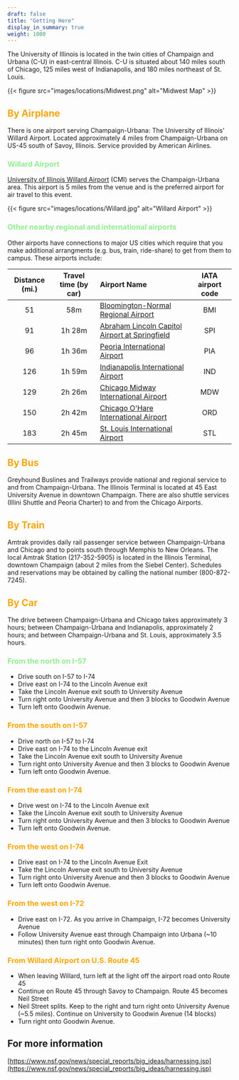 ```yaml
---
draft: false
title: "Getting Here"
display_in_summary: true
weight: 1000
---
```


The University of Illinois is located in the twin cities of Champaign and Urbana (C-U) in east-central Illinois. C-U is situated about 140 miles south of Chicago, 125 miles west of Indianapolis, and 180 miles northeast of St. Louis.

{{< figure src="images/locations/Midwest.png" alt="Midwest Map" >}}

## <span style="color:Orange">By Airplane</span>

There is one airport serving Champaign-Urbana: The University of Illinois' Willard Airport. Located approximately 4 miles from Champaign-Urbana on US-45 south of Savoy, Illinois. Service provided by American Airlines.

### <span style="color:LightGreen">Willard Airport</span>

[University of Illinois Willard Airport](https://iflycu.com) (CMI) serves the Champaign-Urbana area. This airport is 5 miles from the venue and is the preferred airport for air travel to this event.

{{< figure src="images/locations/Willard.jpg" alt="Willard Airport" >}}

### <span style="color:LightGreen">Other nearby regional and international airports</span>

Other airports have connections to major US cities which require that you make additional arrangments (e.g. bus, train, ride-share) to get from them to campus. These airports include:

| Distance (mi.)| Travel time (by car) | Airport Name                                                                                      | IATA airport code |
| :------------:| :------------------: | :------------------------------------------------------------------------------------------------ | :---------------: |
| 51            | 58m                  | [Bloomington-Normal Regional Airport](https://cira.com)                                           | BMI               |
| 91            | 1h 28m               | [Abraham Lincoln Capitol Airport at Springfield](https://www.flyspi.com)                          | SPI               |
| 96            | 1h 36m               | [Peoria International Airport](https://www.flypia.com)                                            | PIA               |
| 126           | 1h 59m               | [Indianapolis International Airport](https://www.ind.com)                                         | IND               |
| 129           | 2h 26m               | [Chicago Midway International Airport](https://www.flychicago.com/midway/home/pages/default.aspx) | MDW               |
| 150           | 2h 42m               | [Chicago O'Hare International Airport](https://www.flychicago.com/ohare/home/pages/default.aspx)  | ORD               |
| 183           | 2h 45m               | [St. Louis International Airport](https://www.flystl.com)                                         | STL               |

## <span style="color:Orange">By Bus</span>

Greyhound Buslines and Trailways provide national and regional service to and from Champaign-Urbana.
The Illinois Terminal is located at 45 East University Avenue in downtown Champaign. There are also shuttle services (Illini Shuttle and Peoria Charter) to and from the Chicago Airports.

## <span style="color:Orange">By Train</span>

Amtrak provides daily rail passenger service between Champaign-Urbana and Chicago and to points south through Memphis to New Orleans. The local Amtrak Station (217-352-5905) is located in the Illinois Terminal, downtown Champaign (about 2 miles from the Siebel Center).
Schedules and reservations may be obtained by calling the national number (800-872-7245).

## <span style="color:Orange">By Car</span>

The drive between Champaign-Urbana and Chicago takes approximately 3 hours; between Champaign-Urbana and Indianapolis, approximately 2 hours; and between Champaign-Urbana and St. Louis, approximately 3.5 hours.

### <span style="color:LightGreen">From the north on I-57</span>

* Drive south on I-57 to I-74
* Drive east on I-74 to the Lincoln Avenue exit
* Take the Lincoln Avenue exit south to University Avenue
* Turn right onto University Avenue and then 3 blocks to Goodwin Avenue
* Turn left onto Goodwin Avenue.

### <span style="color:Orange">From the south on I-57</span>

* Drive north on I-57 to I-74
* Drive east on I-74 to the Lincoln Avenue exit
* Take the Lincoln Avenue exit south to University Avenue
* Turn right onto University Avenue and then 3 blocks to Goodwin Avenue
* Turn left onto Goodwin Avenue.

### <span style="color:Orange">From the east on I-74</span>

* Drive west on I-74 to the Lincoln Avenue exit
* Take the Lincoln Avenue exit south to University Avenue
* Turn right onto University Avenue and then 3 blocks to Goodwin Avenue
* Turn left onto Goodwin Avenue.

### <span style="color:Orange">From the west on I-74</span>

* Drive east on I-74 to the Lincoln Avenue Exit
* Take the Lincoln Avenue exit south to University Avenue
* Turn right onto University Avenue and then 3 blocks to Goodwin Avenue
* Turn left onto Goodwin Avenue.

### <span style="color:Orange">From the west on I-72</span>

* Drive east on I-72. As you arrive in Champaign, I-72 becomes University Avenue
* Follow University Avenue east through Champaign into Urbana (~10 minutes) then turn right onto Goodwin Avenue.

### <span style="color:Orange">From Willard Airport on U.S. Route 45</span>

* When leaving Willard, turn left at the light off the airport road onto Route 45
* Continue on Route 45 through Savoy to Champaign. Route 45 becomes Neil Street
* Neil Street splits. Keep to the right and turn right onto University Avenue (~5.5 miles). Continue on University to Goodwin Avenue (14 blocks)
* Turn right onto Goodwin Avenue.

## For more information

[https://www.nsf.gov/news/special_reports/big_ideas/harnessing.jsp](https://www.nsf.gov/news/special_reports/big_ideas/harnessing.jsp)